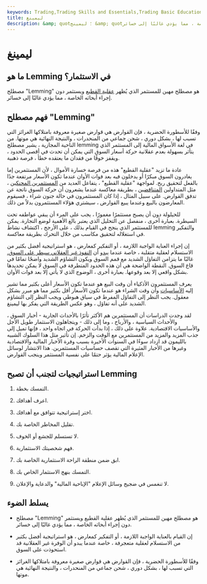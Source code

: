 ```yaml
---
keywords: Trading,Trading Skills and Essentials,Trading Basic Education,Trading Skills
title: ليمينغ
description: &amp; quot؛ ليمينج &amp; quot؛ مصطلح مهين للمستثمر الذي يظهر عقلية القطيع ويستثمر دون إجراء أبحاثه الخاصة ، مما يؤدي غالبًا إلى خسائر.
---
```


# ليمينغ
## ما هو Lemming في الاستثمار؟

مصطلح "Lemming" هو مصطلح مهين للمستثمر الذي يُظهر [عقلية القطيع](/herdinstinct) ويستثمر دون إجراء أبحاثه الخاصة ، مما يؤدي غالبًا إلى خسائر.

## فهم مصطلح "Lemming"

وفقًا للأسطورة الحضرية ، فإن القوارض هي قوارض صغيرة معروفة بامتلاكها الغرائز التي تسبب لها ، بشكل دوري ، شحن جماعي من المنحدرات ، والنتيجة النهائية هي موتها. من الناحية المجازية ، يشير مصطلح lemming في لغة الأسواق المالية إلى المستثمر الذي يتأثر بسهولة بعدم عقلانية حركة أسعار السوق التي يمكن أن تحدث في أقصى الحدود ، ويقفز خوفًا من فقدان ما يعتقده خطأ ، فرصة ذهبية.

عادة ما تزيد "عقلية القطيع" هذه من فرصة خسارة الأموال ، لأن المستثمرين إما يغادرون السوق مبكرًا أو يدخلون فيه بعد فوات الأوان عندما تكون الأسعار مرتفعة جدًا بالفعل لتحقيق ربح. لمواجهة "عقلية القطيع" ، يتفاعل العديد من [المستثمرين المحنكين](/sophisticatedinvestor) ، مثل المتداولين [المتناقضين](/contrarian) ، بطريقة معاكسة عندما يشعرون أن حركة السوق ناتجة عن تدفق القوارض. على سبيل المثال ، إذا كان المستثمرون في حالة جنون شراء ، فسيقوم المعارضون بالبيع وعندما يبيع القوارض ، سيشتري هؤلاء المستثمرون بدلاً من ذلك.

للحيلولة دون أن يصبح مستثمرًا مغمورًا ، يجب على المرء أن يبقي عواطفه تحت السيطرة. بعبارة أخرى ، منفصل عن التحليل الذي يعتبر بالغ الأهمية لوضع التجارة. يمكن للمستثمر الذي ينجح في القيام بذلك ، على الأرجح ، اكتشاف نشاط lemming والتفكير في استغلاله لتحقيق مكاسب من خلال التحرك بطريقة معاكسة.

إن إجراء العناية الواجبة اللازمة ، أو التفكير كمعارض ، هو استراتيجية أفضل بكثير من الاستسلام لعقلية متقلبة ، خاصة عندما [يبدو](/irrationalexuberance) أن [النفوذ غير العقلاني سيطر على السوق.](/irrationalexuberance) غالبًا ما يتزامن التفاؤل الشديد مع قمم السوق ويكون التشاؤم الشديد واضحًا تمامًا في قاع السوق. النقطة الواضحة هي أن هذه الحدود المتطرفة في السوق لا يمكن تحديدها بشكل واقعي إلا بعد وقوعها. بعبارة أخرى ، الوضوح الذي لا يأتي إلا بعد فوات الأوان.

يعرف المستثمرون الأذكياء أن وقت البيع هو عندما تكون الأسعار أعلى بكثير مما تشير إليه [الأساسيات](/fundamentals) وأن وقت الشراء هو عندما تكون الأسعار أقل بكثير مما هو مبرر بشكل معقول. يجب النظر إلى التفاؤل المفرط في سياق هبوطي ويجب النظر إلى التشاؤم الشديد على أنه تفاؤل ، وهو عكس الطريقة التي يفكر بها ليمينغ.

لقد وجدت الدراسات أن المستثمرين هم الأكثر تأثرًا بالأحداث الجارية - أخبار السوق ، والأحداث السياسية ، والأرباح ، وما إلى ذلك - ويتجاهلون الاستثمار طويل الأجل والأساسيات الاقتصادية. علاوة على ذلك ، إذا بدأت الحركة في اتجاه واحد ، فإنها تميل إلى جذب المزيد والمزيد من المستثمرين مع الوقت والزخم. إن تأثير مثل هذا السلوك الشبيه بالليمون قد ازداد سوءًا في السنوات الأخيرة بسبب وفرة الأخبار المالية والاقتصادية وغيرها من الأخبار المثيرة التي تقصف حساسيات المستثمرين. هذا الانتشار لوسائل الإعلام المالية يؤثر حتمًا على نفسية المستثمر وينجب القوارض.

## استراتيجيات لتجنب أن تصبح Lemming

1. التمسك بخطة.

1. اعرف أهدافك.

1. اختر إستراتيجية تتوافق مع أهدافك.

1. تقليل المخاطر الخاصة بك.

1. لا تستسلم للجشع أو الخوف.

1. فهم شخصيتك الاستثمارية.

1. ابق ضمن منطقة الراحة الاستثمارية الخاصة بك.

1. التمسك بنهج الاستثمار الخاص بك.

1. لا تنغمس في ضجيج وسائل الإعلام "الإباحية المالية" والدعاية والإعلان.

## يسلط الضوء

- مصطلح "Lemming" هو مصطلح مهين للمستثمر الذي يُظهر عقلية القطيع ويستثمر دون إجراء أبحاثه الخاصة ، مما يؤدي غالبًا إلى خسائر.

- إن القيام بالعناية الواجبة اللازمة ، أو التفكير كمعارض ، هو استراتيجية أفضل بكثير من الاستسلام لعقلية متعجرفة ، خاصة عندما يبدو أن الوفرة غير العقلانية قد استحوذت على السوق.

- وفقًا للأسطورة الحضرية ، فإن القوارض هي قوارض صغيرة معروفة بامتلاكها الغرائز التي تسبب لها ، بشكل دوري ، شحن جماعي من المنحدرات ، والنتيجة النهائية هي موتها.

